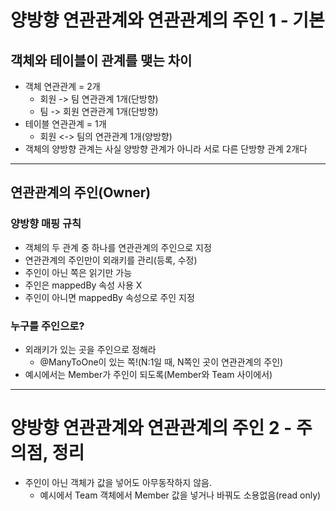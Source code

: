 # 양방향 연관관계와 연관관계의 주인 1 - 기본
## 객체와 테이블이 관계를 맺는 차이 
- 객체 연관관계 = 2개
  - 회원 -> 팀 연관관계 1개(단방향) 
  - 팀 -> 회원 연관관계 1개(단방향)
- 테이블 연관관계 = 1개 
  - 회원 <-> 팀의 연관관계 1개(양방향)
- 객체의 양방향 관계는 사실 양방향 관계가 아니라 서로 다른 단방향 관계 2개다 
---
## 연관관계의 주인(Owner)
### 양방향 매핑 규칙 
- 객체의 두 관계 중 하나를 연관관계의 주인으로 지정 
- 연관관계의 주인만이 외래키를 관리(등록, 수정)
- 주인이 아닌 쪽은 읽기만 가능 
- 주인은 mappedBy 속성 사용 X 
- 주인이 아니면 mappedBy 속성으로 주인 지정

### 누구를 주인으로? 
- 외래키가 있는 곳을 주인으로 정해라
  - @ManyToOne이 있는 쪽!(N:1일 때, N쪽인 곳이 연관관계의 주인)
- 예시에서는 Member가 주인이 되도록(Member와 Team 사이에서)  

---
# 양방향 연관관계와 연관관계의 주인 2 - 주의점, 정리
- 주인이 아닌 객체가 값을 넣어도 아무동작하지 않음. 
  - 예시에서 Team 객체에서 Member 값을 넣거나 바꿔도 소용없음(read only) 
  